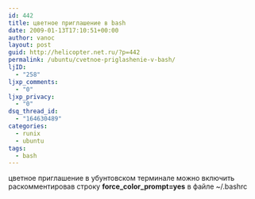 ```yaml
---
id: 442
title: цветное приглашение в bash
date: 2009-01-13T17:10:51+00:00
author: vanoc
layout: post
guid: http://helicopter.net.ru/?p=442
permalink: /ubuntu/cvetnoe-priglashenie-v-bash/
ljID:
  - "258"
ljxp_comments:
  - "0"
ljxp_privacy:
  - "0"
dsq_thread_id:
  - "164630489"
categories:
  - runix
  - ubuntu
tags:
  - bash
---
```

цветное приглашение в убунтовском терминале можно включить раскомментировав строку **force\_color\_prompt=yes** в файле ~/.bashrc